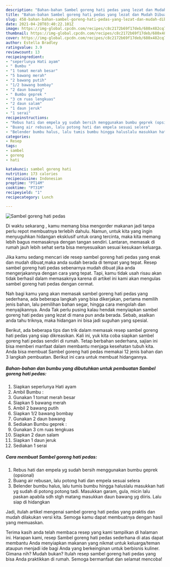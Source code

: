 ```yaml
---
description: "Bahan-bahan Sambel goreng hati pedas yang lezat dan Mudah Dibuat"
title: "Bahan-bahan Sambel goreng hati pedas yang lezat dan Mudah Dibuat"
slug: 458-bahan-bahan-sambel-goreng-hati-pedas-yang-lezat-dan-mudah-dibuat
date: 2021-04-28T03:40:22.101Z
image: https://img-global.cpcdn.com/recipes/c8c2172b69f17deb/680x482cq70/sambel-goreng-hati-pedas-foto-resep-utama.jpg
thumbnail: https://img-global.cpcdn.com/recipes/c8c2172b69f17deb/680x482cq70/sambel-goreng-hati-pedas-foto-resep-utama.jpg
cover: https://img-global.cpcdn.com/recipes/c8c2172b69f17deb/680x482cq70/sambel-goreng-hati-pedas-foto-resep-utama.jpg
author: Estella Bradley
ratingvalue: 3.9
reviewcount: 13
recipeingredient:
- "seperlunya Hati ayam"
- " Bumbu "
- "1 tomat merah besar"
- "5 bawang merah"
- "2 bawang putih"
- "1/2 bawang bombay"
- "2 daun bawang"
- " Bumbu geprek "
- "3 cm ruas lengkuas"
- "2 daun salam"
- "1 daun jeruk"
- "1 serai"
recipeinstructions:
- "Rebus hati dan empela yg sudah bersih menggunakan bumbu geprek (opsional)"
- "Buang air rebusan, lalu potong hati dan empela sesuai selera"
- "Belender bumbu halus, lalu tumis bumbu hingga haluslalu masukkan hati yg sudah di potong potong tadi. Masukkan garam, gula, micin lalu paskan apabila sdh stgh matang masukkan daun bawang yg diiris. Lalu siap di hidangkan"
categories:
- Resep
tags:
- sambel
- goreng
- hati

katakunci: sambel goreng hati 
nutrition: 173 calories
recipecuisine: Indonesian
preptime: "PT14M"
cooktime: "PT31M"
recipeyield: "1"
recipecategory: Lunch

---
```



![Sambel goreng hati pedas](https://img-global.cpcdn.com/recipes/c8c2172b69f17deb/680x482cq70/sambel-goreng-hati-pedas-foto-resep-utama.jpg)

Di waktu  sekarang , kamu memang bisa mengorder makanan jadi tanpa perlu repot membuatnya terlebih dahulu. Namun, untuk kita yang ingin menyuguhkan hidangan eksklusif untuk orang tercinta, maka kita memang lebih bagus memasaknya dengan tangan sendiri. Lantaran, memasak di rumah jauh lebih sehat serta bisa menyesuaikan sesuai kesukaan keluarga.

Jika kamu sedang mencari ide resep sambel goreng hati pedas yang enak dan mudah dibuat,maka anda sudah berada di tempat yang tepat. Resep sambel goreng hati pedas  sebenarnya mudah dibuat jika anda mengerjakannya dengan cara yang tepat. Tapi, kamu tidak usah risau akan tidak berhasil dalam memasaknya 
karena di artikel ini kami akan mengulas sambel goreng hati pedas dengan cermat.  



Nah bagi kamu yang akan memasak sambel goreng hati pedas yang sederhana, ada beberapa langkah yang bisa dikerjakan, pertama memilih jenis bahan, lalu pemilihan bahan segar, hingga cara mengolah dan menyajikannya. Anda Tak perlu pusing kalau hendak menyiapkan sambel goreng hati pedas yang lezat di mana pun anda berada. Sebab, asalkan anda  tahu triknya, maka hidangan ini bisa jadi suguhan yang spesial.

Berikut, ada beberapa tips dan trik dalam memasak resep sambel goreng hati pedas yang siap dikreasikan. Kali ini, yuk kita coba siapkan sambel goreng hati pedas sendiri di rumah. Tetap berbahan sederhana, sajian ini bisa memberi manfaat dalam membantu menjaga kesehatan tubuh kita. Anda bisa membuat Sambel goreng hati pedas memakai 12 jenis bahan dan 3 langkah pembuatan. Berikut ini cara untuk membuat hidangannya.

<!--inarticleads1-->

##### Bahan-bahan dan bumbu yang dibutuhkan untuk pembuatan Sambel goreng hati pedas:

1. Siapkan seperlunya Hati ayam
1. Ambil  Bumbu :
1. Gunakan 1 tomat merah besar
1. Siapkan 5 bawang merah
1. Ambil 2 bawang putih
1. Siapkan 1/2 bawang bombay
1. Gunakan 2 daun bawang
1. Sediakan  Bumbu geprek :
1. Gunakan 3 cm ruas lengkuas
1. Siapkan 2 daun salam
1. Siapkan 1 daun jeruk
1. Sediakan 1 serai




<!--inarticleads2-->

##### Cara membuat Sambel goreng hati pedas:

1. Rebus hati dan empela yg sudah bersih menggunakan bumbu geprek (opsional)
1. Buang air rebusan, lalu potong hati dan empela sesuai selera
1. Belender bumbu halus, lalu tumis bumbu hingga haluslalu masukkan hati yg sudah di potong potong tadi. Masukkan garam, gula, micin lalu paskan apabila sdh stgh matang masukkan daun bawang yg diiris. Lalu siap di hidangkan




Jadi, itulah artikel mengenai  sambel goreng hati pedas  yang praktis dan mudah dilakukan versi kita. Semoga kamu dapat membuatnya dengan hasil yang memuaskan. 

Terima kasih anda telah membaca resep yang kami tampilkan di halaman ini. Harapan kami, resep  Sambel goreng hati pedas sederhana di atas dapat membantu Anda menyiapkan makanan yang nikmat untuk keluarga/teman ataupun menjadi ide bagi Anda yang berkeinginan untuk berbisnis kuliner. Gimana nih? Mudah bukan? Itulah resep sambel goreng hati pedas yang bisa Anda praktikkan di rumah. Semoga bermanfaat dan selamat mencoba!

